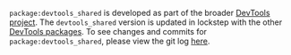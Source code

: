 `package:devtools_shared` is developed as part of the broader
[DevTools project](https://github.com/flutter/devtools). The `devtools_shared`
version is updated in lockstep with the other
[DevTools packages](https://github.com/flutter/devtools/tree/master/packages). To
see changes and commits for `package:devtools_shared`, please view the git log
[here](https://github.com/flutter/devtools/commits/master/packages/devtools_shared).
